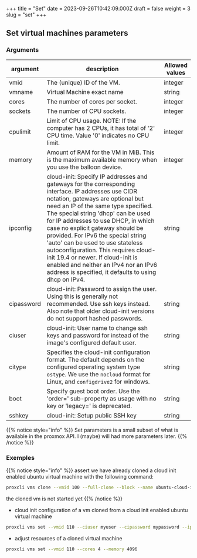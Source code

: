 +++
title = "Set"
date = 2023-09-26T10:42:09.000Z
draft = false
weight = 3
slug = "set"
+++

## Set virtual machines parameters



### Arguments

|argument|description|Allowed values|
|---|---|---|
|vmid|The (unique) ID of the VM.|integer|
|vmname|Virtual Machine exact name|string|
|cores|The number of cores per socket.|integer|
|sockets|The number of CPU sockets.|integer|
|cpulimit|Limit of CPU usage. NOTE: If the computer has 2 CPUs, it has total of '2' CPU time. Value '0' indicates no CPU limit.|integer|
|memory|Amount of RAM for the VM in MiB. This is the maximum available memory when you use the balloon device.|integer|
|ipconfig|cloud-init: Specify IP addresses and gateways for the corresponding interface. IP addresses use CIDR notation, gateways are optional but need an IP of the same type specified. The special string 'dhcp' can be used for IP addresses to use DHCP, in which case no explicit gateway should be provided. For IPv6 the special string 'auto' can be used to use stateless autoconfiguration. This requires cloud-init 19.4 or newer. If cloud-init is enabled and neither an IPv4 nor an IPv6 address is specified, it defaults to using dhcp on IPv4.|string|
|cipassword|cloud-init: Password to assign the user. Using this is generally not recommended. Use ssh keys instead. Also note that older cloud-init versions do not support hashed passwords.|string|
|ciuser|cloud-init: User name to change ssh keys and password for instead of the image's configured default user.|string|
|citype|Specifies the cloud-init configuration format. The default depends on the configured operating system type `ostype`. We use the `nocloud` format for Linux, and `configdrive2` for windows.|string|
|boot|Specify guest boot order. Use the 'order=' sub-property as usage with no key or 'legacy=' is deprecated.|string|
|sshkey|cloud-init: Setup public SSH key|string|

{{% notice style="info" %}}
Set parameters is a small subset of what is available in the proxmox API. I (maybe) will had more parameters later. 
{{% /notice %}}


### Exemples

{{% notice style="info" %}}
assert we have already cloned a cloud init enabled ubuntu virtual machine with the following command:

```bash
proxcli vms clone --vmid 100 --full-clone --block --name ubuntu-cloud-init-clone --vm-description exemple_clone --target pve1 --storage b4papp
```

the cloned vm is not started yet
{{% /notice %}}

- cloud init configuration of a vm cloned from a cloud init enabled ubuntu virtual machine

```bash 
proxcli vms set --vmid 110 --ciuser myuser --cipassword mypassword --ipconfig "ip=dhcp" --sshkey "$(cat ~/.ssh/id_rsa.pub)"
```

- adjust resources of a cloned virtual machine

```bash
proxcli vms set --vmid 110 --cores 4 --memory 4096
```

